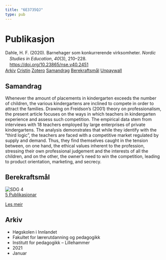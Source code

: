 ```yaml
---
title: "6E3735QJ"
type: pub
---
```

<h1>Publikasjon</h1>
<article id="csl-bib-container-6E3735QJ" class="csl-bib-container">
  <div class="csl-bib-body" style="line-height: 1.35; padding-left: 1em; text-indent:-1em;">
  <div class="csl-entry">Dahle, H. F. (2020). Barnehager som konkurrerende virksomheter. <i>Nordic Studies in Education</i>, <i>40</i>(3), 210&#x2013;228. <a href="https://doi.org/10.23865/nse.v40.2451">https://doi.org/10.23865/nse.v40.2451</a></div>
</div>
  <div class="csl-bib-buttons">
    <a href="#taxonomy-article-6E3735QJ" class="csl-bib-button">Arkiv</a>
    <a href="https://app.cristin.no/results/show.jsf?id=1867937" alt="Cristin URL" class="csl-bib-button">Cristin</a>
    <a href="http://zotero.org/groups/5402882/items/6E3735QJ" alt="Zotero URL" class="csl-bib-button">Zotero</a>
    <a href="#abstract-article-6E3735QJ" class="csl-bib-button">Samandrag</a>
    <a href="#sdg-article-6E3735QJ" class="csl-bib-button">Berekraftsmål</a>
    <a href="https://noredstudies.org/index.php/nse/article/download/2451/4339" class="csl-bib-button">Unpaywall</a>
  </div>
  <div id="csl-bib-meta-container-6E3735QJ"></div>
</article>
<div id="csl-bib-meta-6E3735QJ" class="csl-bib-meta">
  <article id="abstract-article-6E3735QJ" class="abstract-article">
    <h1>Samandrag</h1>
    Whenever the amount of placements in kindergarten exceeds the number of children, the various kindergartens are inclined to compete in order to attract the families. Drawing on Freidson’s (2001) theory on professionalism, the present article focuses on the ways in which teachers in kindergarten experience and assess such competition. The empirical data stem from interviews with 18 teachers employed by large enterprises of private kindergartens. The analysis demonstrates that while they identify with the “third logic”, the teachers are faced with a competitive market regulated by supply and demand. Thus, they find themselves caught in the tension between, on one hand, the ethical values inherent to the profession, stressing their own professional judgement and the interests of all the children, and on the other, the owner’s need to win the competition, leading to product orientation, marketing, and secrecy.
  </article>
  <article id="sdg-article-6E3735QJ" class="sdg-article">
    <h1>Berekraftsmål</h1>
    <div class="sdg-container"><div id="sdg4" class="sdg"> <img src="{{< params subfolder >}}images/sdg/sdg04_no.png" class="image" alt="SDG 4"> <div class="sdg-overlay"> <a href="{{< params subfolder >}}no/archive/?sdg=4#archive" class="sdg-publication-count"><span>5</span> Publikasjonar</a> <p><a href="NA" class="sdg-read-more">Les meir</a></p> </div> </div></div>
  </article>
  <article id="taxonomy-article-6E3735QJ" class="taxonomy-article">
    <h1>Arkiv</h1>
    <ul>
      <li>Høgskolen i Innlandet</li>
      <li>Fakultet for lærerutdanning og pedagogikk</li>
      <li>Institutt for pedagogikk – Lillehammer</li>
      <li>2021</li>
      <li>Januar</li>
    </ul>
  </article>
</div>
